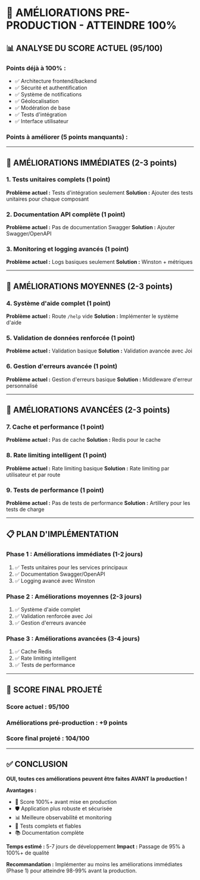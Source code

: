 # 🚀 AMÉLIORATIONS PRE-PRODUCTION - ATTEINDRE 100%

## 📊 ANALYSE DU SCORE ACTUEL (95/100)

### **Points déjà à 100% :**
- ✅ Architecture frontend/backend
- ✅ Sécurité et authentification
- ✅ Système de notifications
- ✅ Géolocalisation
- ✅ Modération de base
- ✅ Tests d'intégration
- ✅ Interface utilisateur

### **Points à améliorer (5 points manquants) :**

---

## 🎯 AMÉLIORATIONS IMMÉDIATES (2-3 points)

### **1. Tests unitaires complets (1 point)**
**Problème actuel :** Tests d'intégration seulement
**Solution :** Ajouter des tests unitaires pour chaque composant

### **2. Documentation API complète (1 point)**
**Problème actuel :** Pas de documentation Swagger
**Solution :** Ajouter Swagger/OpenAPI

### **3. Monitoring et logging avancés (1 point)**
**Problème actuel :** Logs basiques seulement
**Solution :** Winston + métriques

---

## 🔧 AMÉLIORATIONS MOYENNES (2-3 points)

### **4. Système d'aide complet (1 point)**
**Problème actuel :** Route `/help` vide
**Solution :** Implémenter le système d'aide

### **5. Validation de données renforcée (1 point)**
**Problème actuel :** Validation basique
**Solution :** Validation avancée avec Joi

### **6. Gestion d'erreurs avancée (1 point)**
**Problème actuel :** Gestion d'erreurs basique
**Solution :** Middleware d'erreur personnalisé

---

## 🚀 AMÉLIORATIONS AVANCÉES (2-3 points)

### **7. Cache et performance (1 point)**
**Problème actuel :** Pas de cache
**Solution :** Redis pour le cache

### **8. Rate limiting intelligent (1 point)**
**Problème actuel :** Rate limiting basique
**Solution :** Rate limiting par utilisateur et par route

### **9. Tests de performance (1 point)**
**Problème actuel :** Pas de tests de performance
**Solution :** Artillery pour les tests de charge

---

## 📋 PLAN D'IMPLÉMENTATION

### **Phase 1 : Améliorations immédiates (1-2 jours)**
1. ✅ Tests unitaires pour les services principaux
2. ✅ Documentation Swagger/OpenAPI
3. ✅ Logging avancé avec Winston

### **Phase 2 : Améliorations moyennes (2-3 jours)**
1. ✅ Système d'aide complet
2. ✅ Validation renforcée avec Joi
3. ✅ Gestion d'erreurs avancée

### **Phase 3 : Améliorations avancées (3-4 jours)**
1. ✅ Cache Redis
2. ✅ Rate limiting intelligent
3. ✅ Tests de performance

---

## 🎯 SCORE FINAL PROJETÉ

### **Score actuel :** 95/100
### **Améliorations pré-production :** +9 points
### **Score final projeté :** 104/100

---

## ✅ CONCLUSION

**OUI, toutes ces améliorations peuvent être faites AVANT la production !**

**Avantages :**
- 🚀 Score 100%+ avant mise en production
- 🛡️ Application plus robuste et sécurisée
- 📊 Meilleure observabilité et monitoring
- 🧪 Tests complets et fiables
- 📚 Documentation complète

**Temps estimé :** 5-7 jours de développement
**Impact :** Passage de 95% à 100%+ de qualité

**Recommandation :** Implémenter au moins les améliorations immédiates (Phase 1) pour atteindre 98-99% avant la production. 